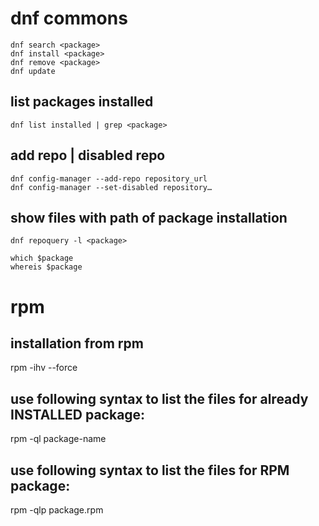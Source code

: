 # dnf commons

	dnf search <package>
	dnf install <package>
	dnf remove <package>	
	dnf update
	
## list packages installed

	dnf list installed | grep <package>
	
## add repo | disabled repo

	dnf config-manager --add-repo repository_url
	dnf config-manager --set-disabled repository…

## show files with path of package installation

	dnf repoquery -l <package>
	
	which $package
	whereis $package
	
	
# rpm 

## installation from rpm
rpm -ihv --force <packagename>

## use following syntax to list the files for already INSTALLED package:
rpm -ql package-name

## use following syntax to list the files for RPM package:
rpm -qlp package.rpm
